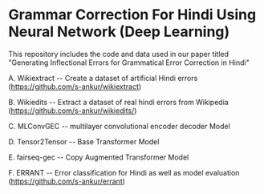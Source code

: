 # Grammar Correction For Hindi Using Neural Network (Deep Learning)
This repository includes the code and data used in our paper titled "Generating Inflectional Errors for Grammatical Error Correction in
Hindi"

A. Wikiextract --  Create a dataset of artificial Hindi errors (https://github.com/s-ankur/wikiextract)

B. Wikiedits -- Extract a dataset of real hindi errors from Wikipedia (https://github.com/s-ankur/wikiedits/)

C. MLConvGEC -- multilayer convolutional encoder decoder Model

D. Tensor2Tensor -- Base Transformer Model

E. fairseq-gec -- Copy Augmented Transformer Model

F. ERRANT -- Error classification for Hindi as well as model evaluation (https://github.com/s-ankur/errant)
